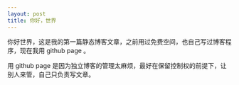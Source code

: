 ```yaml
---
layout: post
title: 你好，世界
---
```


你好世界，这是我的第一篇静态博客文章，之前用过免费空间，也自己写过博客程序，现在我用 github page 。

用 github page 是因为独立博客的管理太麻烦，最好在保留控制权的前提下，让别人来管，自己只负责写文章。


